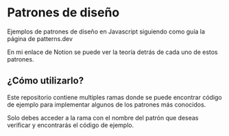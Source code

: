 # Patrones de diseño

Ejemplos de patrones de diseño en Javascript siguiendo como guía la página de patterns.dev

En mi enlace de Notion se puede ver la teoría detrás de cada uno de estos patrones.


## ¿Cómo utilizarlo?

Este repositorio contiene multiples ramas donde se puede encontrar código de ejemplo para implementar algunos de los patrones más conocidos.

Solo debes acceder a la rama con el nombre del patrón que deseas verificar y encontrarás el código de ejemplo.
